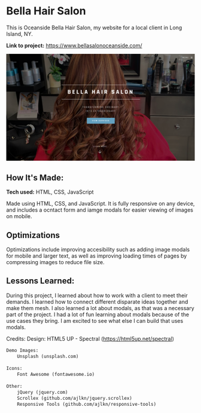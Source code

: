 # Bella Hair Salon
This is Oceanside Bella Hair Salon, my website for a local client in Long Island, NY. 

**Link to project:** https://www.bellasalonoceanside.com/

![alt tag](bellalanding.png)

## How It's Made:

**Tech used:** HTML, CSS, JavaScript

Made using HTML, CSS, and JavaScript. It is fully responsive on any device, and includes a ocntact form and iamge modals for easier viewing of images 
on mobile.

## Optimizations

Optimizations include improving accesibility such as adding image modals for mobile and larger text, as well as improving loading times of pages 
by compressing images to reduce file size.

## Lessons Learned:

During this project, I learned about how to work with a client to meet their demands. I learned how to connect different disparate ideas together and make them mesh. I also learned a lot about modals, as that was a necessary part of the project. I had a lot of fun learning about modals because of the use cases they bring. I am excited to see what else I can build that uses modals.


Credits:
	Design:
		HTML5 UP - Spectral (https://html5up.net/spectral)
		
	Demo Images:
		Unsplash (unsplash.com)

	Icons:
		Font Awesome (fontawesome.io)

	Other:
		jQuery (jquery.com)
		Scrollex (github.com/ajlkn/jquery.scrollex)
		Responsive Tools (github.com/ajlkn/responsive-tools)